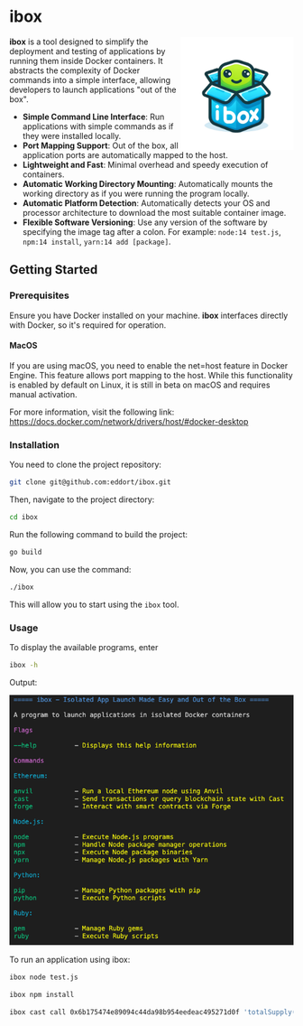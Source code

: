 # ibox

<img src="./docs/ibox.png" height="200px" align="right" width="200px">

**ibox** is a tool designed to simplify the deployment and testing of applications by running them inside Docker containers. It abstracts the complexity of Docker commands into a simple interface, allowing developers to launch applications "out of the box".
- **Simple Command Line Interface**: Run applications with simple commands as if they were installed locally.
- **Port Mapping Support**: Out of the box, all application ports are automatically mapped to the host.
- **Lightweight and Fast**: Minimal overhead and speedy execution of containers.
- **Automatic Working Directory Mounting**: Automatically mounts the working directory as if you were running the program locally.
- **Automatic Platform Detection**: Automatically detects your OS and processor architecture to download the most suitable container image.
- **Flexible Software Versioning**: Use any version of the software by specifying the image tag after a colon. For example: `node:14 test.js`, `npm:14 install`, `yarn:14 add [package]`.

## Getting Started

### Prerequisites
Ensure you have Docker installed on your machine. **ibox** interfaces directly with Docker, so it's required for operation.

#### MacOS

If you are using macOS, you need to enable the net=host feature in Docker Engine. This feature allows port mapping to the host. While this functionality is enabled by default on Linux, it is still in beta on macOS and requires manual activation.

For more information, visit the following link: https://docs.docker.com/network/drivers/host/#docker-desktop

### Installation
You need to clone the project repository:

```bash
git clone git@github.com:eddort/ibox.git
```

Then, navigate to the project directory:

```bash
cd ibox
```

Run the following command to build the project:

```bash
go build
```

Now, you can use the command:

```bash
./ibox
```

This will allow you to start using the `ibox` tool.

### Usage

To display the available programs, enter

```sh
ibox -h
```
Output:

![ibox help](./docs/help-example.png)

To run an application using ibox:

```sh
ibox node test.js
```

```sh
ibox npm install
```

```sh
ibox cast call 0x6b175474e89094c44da98b954eedeac495271d0f 'totalSupply()(uint256)' --rpc-url https://eth-mainnet.alchemyapi.io/v2/Lc7oIGYeL_QvInzI0Wiu_pOZZDEKBrdf
```
